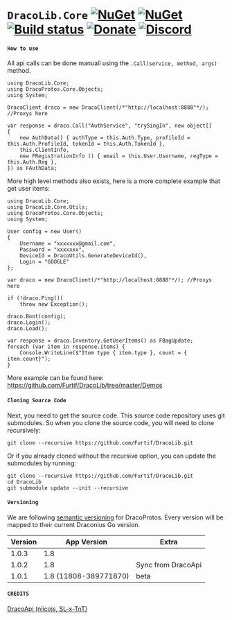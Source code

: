 `DracoLib.Core` [![NuGet](https://img.shields.io/nuget/v/DracoLib.Core.svg?maxAge=60)](https://www.nuget.org/packages/DracoLib.Core) [![NuGet](https://img.shields.io/nuget/v/DracoProtos.Core.svg?maxAge=60)](https://www.nuget.org/packages/DracoProtos.Core) [![Build status](https://ci.appveyor.com/api/projects/status/9t9ivl3bahv92u45/branch/master?svg=true)](https://ci.appveyor.com/project/RocketBot/dracolib/branch/master) [![Donate](https://img.shields.io/badge/Donate-PayPal-green.svg)](https://www.paypal.com/cgi-bin/webscr?cmd=_s-xclick&hosted_button_id=SNATC29B4ZJD4) [![Discord](https://img.shields.io/badge/Discord-Online-blue.svg)](https://discord.gg/bsHQC2Y)
===================

#### `How to use`

All api calls can be done manuall using the `.Call(service, method, args)` method.

```CSharp
using DracoLib.Core;
using DracoProtos.Core.Objects;
using System;

DracoClient draco = new DracoClient(/*"http://localhost:8888"*/); //Proxys here

var response = draco.Call("AuthService", "trySingIn", new object[]
{
    new AuthData() { authType = this.Auth.Type, profileId = this.Auth.ProfileId, tokenId = this.Auth.TokenId },
    this.ClientInfo,
    new FRegistrationInfo () { email = this.User.Username, regType = this.Auth.Reg },
}) as FAuthData;
```

More high level methods also exists, here is a more complete example that get user items:

```CSharp
using DracoLib.Core;
using DracoLib.Core.Utils;
using DracoProtos.Core.Objects;
using System;

User config = new User()
{
    Username = "xxxxxxx@gmail.com",
    Password = "xxxxxxx",
    DeviceId = DracoUtils.GenerateDeviceId(),
    Login = "GOOGLE"
};

var draco = new DracoClient(/*"http://localhost:8888"*/); //Proxys here

if (!draco.Ping())
    throw new Exception();

draco.Boot(config);
draco.Login();
draco.Load();

var response = draco.Inventory.GetUserItems() as FBagUpdate;
foreach (var item in response.items) {
	Console.WriteLine($"Item type { item.type }, count = { item.count}");
}
```

More example can be found here: https://github.com/Furtif/DracoLib/tree/master/Demos

#### `Cloning Source Code`

Next, you need to get the source code.  This source code repository uses git submodules. So when you clone the source code, you will need to clone recursively:

```
git clone --recursive https://github.com/Furtif/DracoLib.git
```

Or if you already cloned without the recursive option, you can update the submodules by running:

```
git clone --recursive https://github.com/Furtif/DracoLib.git
cd DracoLib
git submodule update --init --recursive
```

#### `Versioning`

We are following [semantic versioning](http://semver.org/) for DracoProtos.  Every version will be mapped to their current Draconius Go version.

| Version      | App Version                 | Extra                     |
|--------------|-----------------------------|---------------------------|
| 1.0.3        | 1.8                         |                           |
| 1.0.2        | 1.8                         | Sync from DracoApi        |
| 1.0.1        | 1.8   (11808-389771870)     | beta                      |

#### `CREDITS`
[DracoApi (niicojs, SL-x-TnT)](https://github.com/dracoapi)
